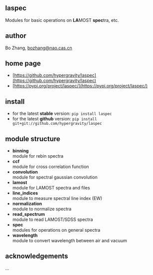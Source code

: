 ## laspec

Modules for basic operations on **LA**MOST **spec**tra, etc.

## author
Bo Zhang, [bozhang@nao.cas.cn](mailto:bozhang@nao.cas.cn)

## home page
- [https://github.com/hypergravity/laspec](https://github.com/hypergravity/laspec)
- [https://pypi.org/project/laspec/](https://pypi.org/project/laspec/)

## install
- for the latest **stable** version: `pip install laspec`
- for the latest **github** version: `pip install git+git://github.com/hypergravity/laspec`

## module structure
- **binning** \
    module for rebin spectra
- **ccf** \
    module for cross correlation function
- **convolution** \
    module for spectral gaussian convolution
- **lamost** \
    module for LAMOST spectra and files
- **line_indices** \
    module to measure spectral line index (EW)
- **normalization** \
    module to normalize spectra
- **read_spectrum** \
    module to read LAMOST/SDSS spectra
- **spec** \
    modules for operations on general spectra
- **wavelength** \
    module to convert wavelength between air and vacuum


## acknowledgements

...
